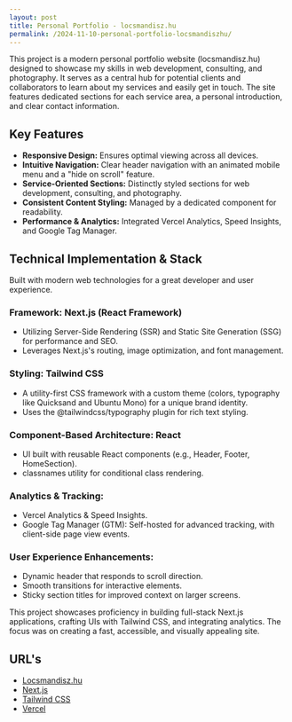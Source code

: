```yaml
---
layout: post
title: Personal Portfolio - locsmandisz.hu
permalink: /2024-11-10-personal-portfolio-locsmandiszhu/
---
```


This project is a modern personal portfolio website (locsmandisz.hu) designed to showcase my skills in web development, consulting, and photography. It serves as a central hub for potential clients and collaborators to learn about my services and easily get in touch. The site features dedicated sections for each service area, a personal introduction, and clear contact information.

## Key Features
- __Responsive Design:__ Ensures optimal viewing across all devices.
- __Intuitive Navigation:__ Clear header navigation with an animated mobile menu and a "hide on scroll" feature.
- __Service-Oriented Sections:__ Distinctly styled sections for web development, consulting, and photography.
- __Consistent Content Styling:__ Managed by a dedicated component for readability.
- __Performance & Analytics:__ Integrated Vercel Analytics, Speed Insights, and Google Tag Manager.

## Technical Implementation & Stack
Built with modern web technologies for a great developer and user experience.

### Framework: Next.js (React Framework)
- Utilizing Server-Side Rendering (SSR) and Static Site Generation (SSG) for performance and SEO.
- Leverages Next.js's routing, image optimization, and font management.

### Styling: Tailwind CSS
- A utility-first CSS framework with a custom theme (colors, typography like Quicksand and Ubuntu Mono) for a unique brand identity.
- Uses the @tailwindcss/typography plugin for rich text styling.

### Component-Based Architecture: React
- UI built with reusable React components (e.g., Header, Footer, HomeSection).
- classnames utility for conditional class rendering.

### Analytics & Tracking:
- Vercel Analytics & Speed Insights.
- Google Tag Manager (GTM): Self-hosted for advanced tracking, with client-side page view events.

### User Experience Enhancements:
- Dynamic header that responds to scroll direction.
- Smooth transitions for interactive elements.
- Sticky section titles for improved context on larger screens.

This project showcases proficiency in building full-stack Next.js applications, crafting UIs with Tailwind CSS, and integrating analytics. The focus was on creating a fast, accessible, and visually appealing site.

## URL's
- [Locsmandisz.hu](https://locsmandisz.hu/)
- [Next.js](https://nextjs.org/)
- [Tailwind CSS](https://tailwindcss.com/)
- [Vercel](https://vercel.com/)
